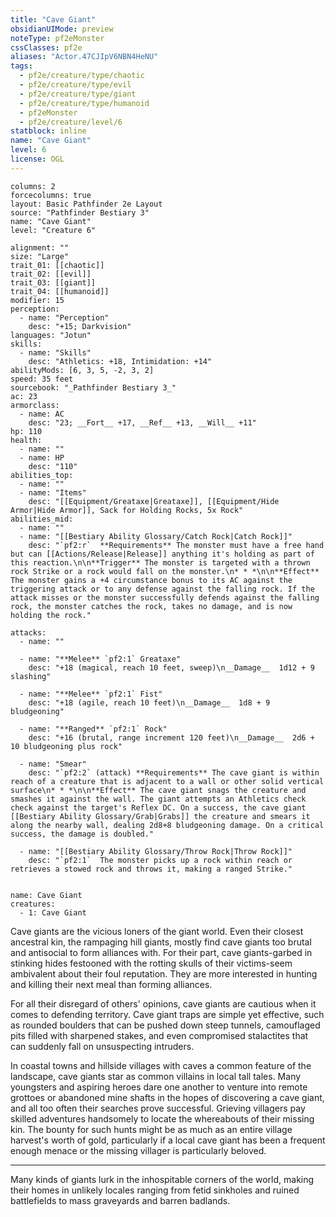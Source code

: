 ```yaml
---
title: "Cave Giant"
obsidianUIMode: preview
noteType: pf2eMonster
cssClasses: pf2e
aliases: "Actor.47CJIpV6NBN4HeNU" 
tags:
  - pf2e/creature/type/chaotic
  - pf2e/creature/type/evil
  - pf2e/creature/type/giant
  - pf2e/creature/type/humanoid
  - pf2eMonster
  - pf2e/creature/level/6
statblock: inline
name: "Cave Giant"
level: 6
license: OGL
---
```


```statblock
columns: 2
forcecolumns: true
layout: Basic Pathfinder 2e Layout
source: "Pathfinder Bestiary 3"
name: "Cave Giant"
level: "Creature 6"

alignment: ""
size: "Large"
trait_01: [[chaotic]]
trait_02: [[evil]]
trait_03: [[giant]]
trait_04: [[humanoid]]
modifier: 15
perception:
  - name: "Perception"
    desc: "+15; Darkvision"
languages: "Jotun"
skills:
  - name: "Skills"
    desc: "Athletics: +18, Intimidation: +14"
abilityMods: [6, 3, 5, -2, 3, 2]
speed: 35 feet
sourcebook: "_Pathfinder Bestiary 3_"
ac: 23
armorclass:
  - name: AC
    desc: "23; __Fort__ +17, __Ref__ +13, __Will__ +11"
hp: 110
health:
  - name: ""
  - name: HP
    desc: "110"
abilities_top:
  - name: ""
  - name: "Items"
    desc: "[[Equipment/Greataxe|Greataxe]], [[Equipment/Hide Armor|Hide Armor]], Sack for Holding Rocks, 5x Rock"
abilities_mid:
  - name: ""
  - name: "[[Bestiary Ability Glossary/Catch Rock|Catch Rock]]"
    desc: "`pf2:r`  **Requirements** The monster must have a free hand but can [[Actions/Release|Release]] anything it's holding as part of this reaction.\n\n**Trigger** The monster is targeted with a thrown rock Strike or a rock would fall on the monster.\n* * *\n\n**Effect** The monster gains a +4 circumstance bonus to its AC against the triggering attack or to any defense against the falling rock. If the attack misses or the monster successfully defends against the falling rock, the monster catches the rock, takes no damage, and is now holding the rock."

attacks:
  - name: ""

  - name: "**Melee** `pf2:1` Greataxe"
    desc: "+18 (magical, reach 10 feet, sweep)\n__Damage__  1d12 + 9 slashing"

  - name: "**Melee** `pf2:1` Fist"
    desc: "+18 (agile, reach 10 feet)\n__Damage__  1d8 + 9 bludgeoning"

  - name: "**Ranged** `pf2:1` Rock"
    desc: "+16 (brutal, range increment 120 feet)\n__Damage__  2d6 + 10 bludgeoning plus rock"

  - name: "Smear"
    desc: "`pf2:2` (attack) **Requirements** The cave giant is within reach of a creature that is adjacent to a wall or other solid vertical surface\n* * *\n\n**Effect** The cave giant snags the creature and smashes it against the wall. The giant attempts an Athletics check check against the target's Reflex DC. On a success, the cave giant [[Bestiary Ability Glossary/Grab|Grabs]] the creature and smears it along the nearby wall, dealing 2d8+8 bludgeoning damage. On a critical success, the damage is doubled."

  - name: "[[Bestiary Ability Glossary/Throw Rock|Throw Rock]]"
    desc: "`pf2:1`  The monster picks up a rock within reach or retrieves a stowed rock and throws it, making a ranged Strike."
 
```

```encounter-table
name: Cave Giant
creatures:
  - 1: Cave Giant
```



Cave giants are the vicious loners of the giant world. Even their closest ancestral kin, the rampaging hill giants, mostly find cave giants too brutal and antisocial to form alliances with. For their part, cave giants-garbed in stinking hides festooned with the rotting skulls of their victims-seem ambivalent about their foul reputation. They are more interested in hunting and killing their next meal than forming alliances.

For all their disregard of others' opinions, cave giants are cautious when it comes to defending territory. Cave giant traps are simple yet effective, such as rounded boulders that can be pushed down steep tunnels, camouflaged pits filled with sharpened stakes, and even compromised stalactites that can suddenly fall on unsuspecting intruders.

In coastal towns and hillside villages with caves a common feature of the landscape, cave giants star as common villains in local tall tales. Many youngsters and aspiring heroes dare one another to venture into remote grottoes or abandoned mine shafts in the hopes of discovering a cave giant, and all too often their searches prove successful. Grieving villagers pay skilled adventures handsomely to locate the whereabouts of their missing kin. The bounty for such hunts might be as much as an entire village harvest's worth of gold, particularly if a local cave giant has been a frequent enough menace or the missing villager is particularly beloved.

* * *

Many kinds of giants lurk in the inhospitable corners of the world, making their homes in unlikely locales ranging from fetid sinkholes and ruined battlefields to mass graveyards and barren badlands.
